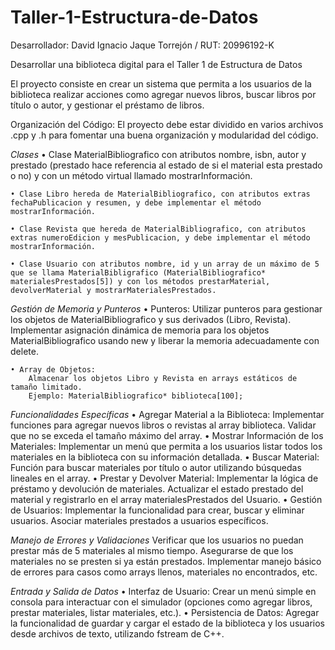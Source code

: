 # Taller-1-Estructura-de-Datos

Desarrollador:
David Ignacio Jaque Torrejón    /   RUT:   20996192-K

Desarrollar una biblioteca digital para el Taller 1 de Estructura de Datos

El proyecto consiste en crear un sistema que permita a los usuarios de la biblioteca realizar acciones como agregar nuevos libros, buscar libros por título o autor, y gestionar el préstamo de libros.

Organización del Código: El proyecto debe estar dividido en varios archivos .cpp y .h para fomentar una buena organización y modularidad del código.


*Clases*
    • Clase MaterialBibliografico con atributos nombre, isbn, autor y prestado (prestado hace referencia al estado de si el material esta prestado o no) y con un método virtual llamado mostrarInformación.

    • Clase Libro hereda de MaterialBibliografico, con atributos extras fechaPublicacion y resumen, y debe implementar el método mostrarInformación.

    • Clase Revista que hereda de MaterialBibliografico, con atributos extras numeroEdicion y mesPublicacion, y debe implementar el método mostrarInformación.
    
    • Clase Usuario con atributos nombre, id y un array de un máximo de 5 que se llama MaterialBibligrafico (MaterialBibliografico* materialesPrestados[5]) y con los métodos prestarMaterial, devolverMaterial y mostrarMaterialesPrestados.


*Gestión de Memoria y Punteros*
    • Punteros:
        Utilizar punteros para gestionar los objetos de MaterialBibliografico y sus derivados (Libro, Revista).
        Implementar asignación dinámica de memoria para los objetos MaterialBibliografico usando new y liberar la memoria adecuadamente con delete.

    • Array de Objetos:
        Almacenar los objetos Libro y Revista en arrays estáticos de tamaño limitado.
        Ejemplo: MaterialBibliografico* biblioteca[100];


*Funcionalidades Específicas*
    • Agregar Material a la Biblioteca:
        Implementar funciones para agregar nuevos libros o revistas al array biblioteca.
        Validar que no se exceda el tamaño máximo del array.
    • Mostrar Información de los Materiales:
        Implementar un menú que permita a los usuarios listar todos los materiales en la biblioteca con su información detallada.
    • Buscar Material:
        Función para buscar materiales por título o autor utilizando búsquedas lineales en el array.
    • Prestar y Devolver Material:
        Implementar la lógica de préstamo y devolución de materiales. Actualizar el estado prestado del material y registrarlo en el array materialesPrestados del Usuario.
    • Gestión de Usuarios:
        Implementar la funcionalidad para crear, buscar y eliminar usuarios. Asociar materiales prestados a usuarios específicos.

*Manejo de Errores y Validaciones*
    Verificar que los usuarios no puedan prestar más de 5 materiales al mismo tiempo.
    Asegurarse de que los materiales no se presten si ya están prestados.
    Implementar manejo básico de errores para casos como arrays llenos, materiales no encontrados, etc.

*Entrada y Salida de Datos*
    • Interfaz de Usuario:
        Crear un menú simple en consola para interactuar con el simulador (opciones como agregar libros, prestar materiales, listar materiales, etc.).
    • Persistencia de Datos:
        Agregar la funcionalidad de guardar y cargar el estado de la biblioteca y los usuarios desde archivos de texto, utilizando fstream de C++.